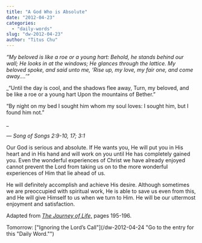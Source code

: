 ```yaml
---
title: "A God Who is Absolute"
date: "2012-04-23"
categories: 
  - "daily-words"
slug: "dw-2012-04-23"
author: "Titus Chu"
---
```


_“My beloved is like a roe or a young hart: Behold, he stands behind our wall; He looks in at the windows; He glances through the lattice. My beloved spoke, and said unto me, ‘Rise up, my love, my fair one, and come away….’”_

_“Until the day is cool, and the shadows flee away, Turn, my beloved, and be like a roe or a young hart Upon the mountains of Bether.”

“By night on my bed I sought him whom my soul loves: I sought him, but I found him not.”

_

_— Song of Songs 2:9-10, 17; 3:1_

Our God is serious and absolute. If He wants you, He will put you in His heart and in His hand and will work on you until He has completely gained you. Even the wonderful experiences of Christ we have already enjoyed cannot prevent the Lord from taking us on to the more wonderful experiences of Him that lie ahead of us.

He will definitely accomplish and achieve His desire. Although sometimes we are preoccupied with spiritual work, He is able to save us even from this, and He will give Himself to us when we turn to Him. He will be our uttermost enjoyment and satisfaction.

Adapted from _[The Journey of Life,](/book-journey "Go to the listing for this book.")_ pages 195-196.

Tomorrow: ["Ignoring the Lord’s Call"](/dw-2012-04-24 "Go to the entry for this "Daily Word."")
